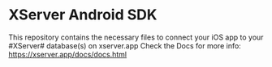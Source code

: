 # XServer Android SDK
This repository contains the necessary files to connect your iOS app to your #XServer# database(s) on xserver.app Check the Docs for more info: https://xserver.app/docs/docs.html
